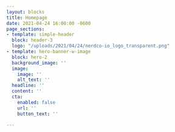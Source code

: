 ```yaml
---
layout: blocks
title: Homepage
date: 2021-04-24 16:00:00 -0600
page_sections:
- template: simple-header
  block: header-3
  logo: "/uploads/2021/04/24/nerdco-io_logo_transparent.png"
- template: hero-banner-w-image
  block: hero-2
  background_image: ''
  image:
    image: ''
    alt_text: ''
  headline: ''
  content: ''
  cta:
    enabled: false
    url: ''
    button_text: ''

---
```

